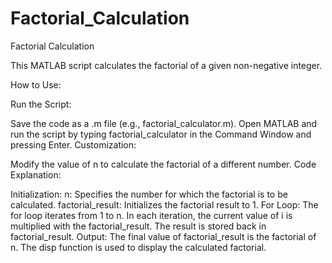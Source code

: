 # Factorial_Calculation
Factorial Calculation

This MATLAB script calculates the factorial of a given non-negative integer.

How to Use:

Run the Script:

Save the code as a .m file (e.g., factorial_calculator.m).
Open MATLAB and run the script by typing factorial_calculator in the Command Window and pressing Enter.
Customization:

Modify the value of n to calculate the factorial of a different number.
Code Explanation:

Initialization:
n: Specifies the number for which the factorial is to be calculated.
factorial_result: Initializes the factorial result to 1.
For Loop:
The for loop iterates from 1 to n.
In each iteration, the current value of i is multiplied with the factorial_result.
The result is stored back in factorial_result.
Output:
The final value of factorial_result is the factorial of n.
The disp function is used to display the calculated factorial.
